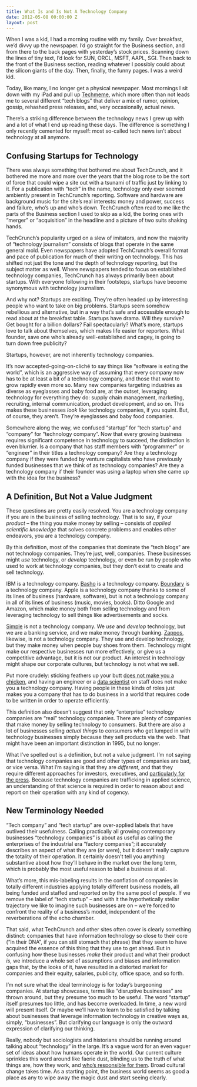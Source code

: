 ```yaml
---
title: What Is and Is Not A Technology Company
date: 2012-05-08 00:00:00 Z
layout: post
---
```





When I was a kid, I had a morning routine with my family. Over breakfast, we’d divvy up the newspaper. I’d go straight for the Business section, and from there to the back pages with yesterday’s stock prices. Scanning down the lines of tiny text, I’d look for SUN, ORCL, MSFT, AAPL, SGI. Then back to the front of the Business section, reading whatever I possibly could about the silicon giants of the day. Then, finally, the funny pages. I was a weird kid.

Today, like many, I no longer get a physical newspaper. Most mornings I sit down with my iPad and pull up [Techmeme](http://techmeme.com/), which more often than not leads me to several different “tech blogs” that deliver a mix of rumor, opinion, gossip, rehashed press releases, and, very occasionally, actual news.

There’s a striking difference between the technology news I grew up with and a lot of what I end up reading these days. The difference is something I only recently cemented for myself: most so-called tech news isn’t about technology at all anymore.

Confusing Startups for Technology
---------------------------------

There was always something that bothered me about TechCrunch, and it bothered me more and more over the years that the blog rose to be the sort of force that could wipe a site out with a tsunami of traffic just by linking to it. For a publication with “tech” in the name, technology only ever seemed ambiently present in TechCrunch’s reporting. Software and hardware are background music for the site’s real interests: money and power, success and failure, who’s up and who’s down. TechCrunch often read to me like the parts of the Business section I used to skip as a kid, the boring ones with “merger” or “acquisition” in the headline and a picture of two suits shaking hands.

TechCrunch’s popularity urged on a slew of imitators, and now the majority of “technology journalism” consists of blogs that operate in the same general mold. Even newspapers have adopted TechCrunch’s overall format and pace of publication for much of their writing on technology. This has shifted not just the tone and the depth of technology reporting, but the subject matter as well. Where newspapers tended to focus on established technology companies, TechCrunch has always primarily been about startups. With everyone following in their footsteps, startups have become synonymous with technology journalism.

And why not? Startups are exciting. They’re often headed up by interesting people who want to take on big problems. Startups seem somehow rebellious and alternative, but in a way that’s safe and accessible enough to read about at the breakfast table. Startups have drama. Will they survive? Get bought for a billion dollars? Fail spectacularly? What’s more, startups love to talk about themselves, which makes life easier for reporters. What founder, save one who’s already well-established and cagey, is going to turn down free publicity?

Startups, however, are not inherently technology companies.

It’s now accepted-going-on-cliché to say things like “software is eating the world”, which is an aggressive way of assuming that every company now has to be at least a bit of a technology company, and those that want to grow rapidly even more so. Many new companies targeting industries as diverse as eyeglasses and baby food are, at the outset, leveraging technology for everything they do: supply chain management, marketing, recruiting, internal communication, product development, and so on. This makes these businesses *look like* technology companies, if you squint. But, of course, they aren’t. They’re eyeglasses and baby food companies.

Somewhere along the way, we confused “startup” for “tech startup” and “company” for “technology company”. Now that every growing business requires significant competence in technology to succeed, the distinction is even blurrier. Is a company that has staff members with “programmer” or “engineer” in their titles a technology company? Are they a technology company if they were funded by venture capitalists who have previously funded businesses that we think of as technology companies? Are they a technology company if their founder was using a laptop when she came up with the idea for the business?

A Definition, But Not a Value Judgment
--------------------------------------

These questions are pretty easily resolved. You are a technology company if you are in the business of selling technology. That is to say, if your *product* – the thing you make money by selling – consists of *applied scientific knowledge* that solves concrete problems and enables other endeavors, you are a technology company.

By this definition, most of the companies that dominate the “tech blogs” are not technology companies. They’re just, well, companies. These businesses might *use* technology, or *develop* technology, or even be run by people who used to work at technology companies, but they don’t exist to create and sell technology.

IBM is a technology company. [Basho](http://basho.com/) is a technology company. [Boundary](https://boundary.com/) is a technology company. Apple is a technology company thanks to some of its lines of business (hardware, software), but is not a technology company in all of its lines of business (music, movies, books). Ditto Google and Amazon, which make money both from selling technology and from leveraging technology to sell things like advertisements and socks.

[Simple](https://www.simple.com/) is not a technology company. We *use* and *develop* technology, but we are a banking service, and we make money through banking. [Zappos](https://www.zappos.com/), likewise, is not a technology company. They use and develop technology, but they make money when people buy shoes from them. Technology might make our respective businesses run more effectively, or give us a competitive advantage, but it is not our product. An interest in technology might shape our corporate cultures, but technology is not what we sell.

Put more crudely: sticking feathers up your butt [does not make you a chicken](http://www.youtube.com/watch?v=TpDLqxL5_tM), and having an engineer or a [data scientist](https://twitter.com/#!/williammcknight/status/190496614421499905) on staff does not make you a technology company. Having people in these kinds of roles just makes you a company that has to do business in a world that requires code to be written in order to operate efficiently.

This definition also doesn’t suggest that only “enterprise” technology companies are “real” technology companies. There are plenty of companies that make money by selling technology to consumers. But there are also a lot of businesses selling *actual things* to consumers who get lumped in with technology businesses simply because they sell products via the web. That might have been an important distinction in 1995, but no longer.

What I’ve spelled out is a definition, but not a value judgment. I’m not saying that technology companies are good and other types of companies are bad, or vice versa. What I’m saying is that they are *different*, and that they require different approaches for investors, executives, and [particularly for the press](http://dashes.com/anil/2012/04/why-you-cant-trust-tech-press-to-teach-you-about-the-tech-industry.html). Because technology companies are trafficking in applied science, an understanding of that science is required in order to reason about and report on their operation with any kind of cogency.

New Terminology Needed
----------------------

“Tech company” and “tech startup” are over-applied labels that have outlived their usefulness. Calling practically all growing contemporary businesses “technology companies” is about as useful as calling the enterprises of the industrial era “factory companies”; it accurately describes an aspect of what they are (or were), but it doesn’t really capture the totality of their operation. It certainly doesn’t tell you anything substantive about how they’ll behave in the market over the long term, which is probably the most useful reason to label a business at all.

What’s more, this mis-labeling results in the conflation of companies in totally different industries applying totally different business models, all being funded and staffed and reported on by the same pool of people. If we remove the label of “tech startup” – and with it the hypothetically stellar trajectory we like to imagine such businesses are on – we’re forced to confront the reality of a business’s model, independent of the reverberations of the echo chamber.

That said, what TechCrunch and other sites often cover is clearly something distinct: companies that have information technology so close to their core (“in their DNA”, if you can still stomach that phrase) that they seem to have acquired the essence of this thing that they use to get ahead. But in confusing how these businesses *make* their product and what their product *is*, we introduce a whole set of assumptions and biases and information gaps that, by the looks of it, have resulted in a distorted market for companies and their equity, salaries, publicity, office space, and so forth.

I’m not sure what the ideal terminology is for today’s burgeoning companies. At startup showcases, terms like “disruptive businesses” are thrown around, but they presume too much to be useful. The word “startup” itself presumes too little, and has become overloaded. In time, a new word will present itself. Or maybe we’ll have to learn to be satisfied by talking about businesses that leverage information technology in creative ways as, simply, “businesses”. But clarifying our language is only the outward expression of clarifying our thinking.

Really, nobody but sociologists and historians should be running around talking about “technology” in the large. It’s a vague word for an even vaguer set of ideas about how humans operate in the world. Our current culture sprinkles this word around like faerie dust, blinding us to the truth of what things are, how they work, and [who’s responsible for them](http://al3x.net/2011/02/21/technology-and-values.html). Broad cultural change takes time. As a starting point, the business world seems as good a place as any to wipe away the magic dust and start seeing clearly.
